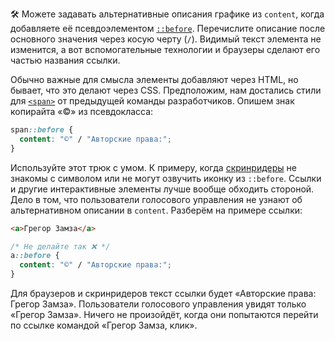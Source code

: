 🛠 Можете задавать альтернативные описания графике из `content`, когда добавляете её псевдоэлементом [`::before`](/css/before/). Перечислите описание после основного значения через косую черту (`/`). Видимый текст элемента не изменится, а вот вспомогательные технологии и браузеры сделают его частью названия ссылки.

Обычно важные для смысла элементы добавляют через HTML, но бывает, что это делают через CSS. Предположим, нам достались стили для [`<span>`](/html/span/) от предыдущей команды разработчиков. Опишем знак копирайта «©» из псевдокласса:

```css
span::before {
  content: "©" / "Авторские права:";
}
```

Используйте этот трюк с умом. К примеру, когда [скринридеры](/a11y/screenreaders/) не знакомы с символом или не могут озвучить иконку из `::before`. Ссылки и другие интерактивные элементы лучше вообще обходить стороной. Дело в том, что пользователи голосового управления не узнают об альтернативном описании в `content`. Разберём на примере ссылки:

```html
<a>Грегор Замза</a>
```

```css
/* Не делайте так ❌ */
a::before {
  content: "©" / "Авторские права:";
}
```

Для браузеров и скринридеров текст ссылки будет «Авторские права: Грегор Замза». Пользователи голосового управления увидят только «Грегор Замза». Ничего не произойдёт, когда они попытаются перейти по ссылке командой «Грегор Замза, клик».
